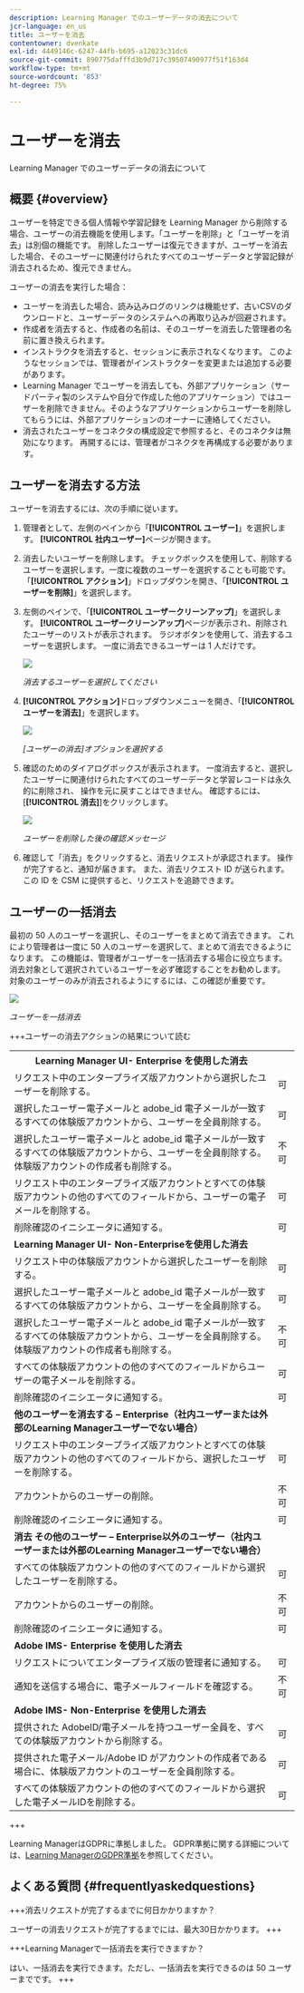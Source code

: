 ```yaml
---
description: Learning Manager でのユーザーデータの消去について
jcr-language: en_us
title: ユーザーを消去
contentowner: dvenkate
exl-id: 4449146c-6247-44fb-b695-a12023c31dc6
source-git-commit: 890775dafffd3b9d717c39507490977f51f163d4
workflow-type: tm+mt
source-wordcount: '853'
ht-degree: 75%

---
```


# ユーザーを消去

Learning Manager でのユーザーデータの消去について

## 概要 {#overview}

ユーザーを特定できる個人情報や学習記録を Learning Manager から削除する場合、ユーザーの消去機能を使用します。「ユーザーを削除」と「ユーザーを消去」は別個の機能です。 削除したユーザーは復元できますが、ユーザーを消去した場合、そのユーザーに関連付けられたすべてのユーザーデータと学習記録が消去されるため、復元できません。

ユーザーの消去を実行した場合：

* ユーザーを消去した場合、読み込みログのリンクは機能せず、古いCSVのダウンロードと、ユーザーデータのシステムへの再取り込みが回避されます。
* 作成者を消去すると、作成者の名前は、そのユーザーを消去した管理者の名前に置き換えられます。
* インストラクタを消去すると、セッションに表示されなくなります。 このようなセッションでは、管理者がインストラクターを変更または追加する必要があります。
* Learning Manager でユーザーを消去しても、外部アプリケーション（サードパーティ製のシステムや自分で作成した他のアプリケーション）ではユーザーを削除できません。そのようなアプリケーションからユーザーを削除してもらうには、外部アプリケーションのオーナーに連絡してください。
* 消去されたユーザーをコネクタの構成設定で参照すると、そのコネクタは無効になります。 再開するには、管理者がコネクタを再構成する必要があります。

<!---### Manage users

In this training, you will learn how to assign and remove roles, send a welcome email, and delete and purge users. 

[![button](assets/launch-training-button.png)](https://learningmanager.adobe.com/app/learner?accountId=98632&sdid=4X3B8VJ2&mv=display&mv2=display#/course/7555586)

If you're unable to launch the training, write to <almacademy@adobe.com>.-->

## ユーザーを消去する方法

ユーザーを消去するには、次の手順に従います。

1. 管理者として、左側のペインから「**[!UICONTROL ユーザー]**」を選択します。 **[!UICONTROL 社内ユーザー]**&#x200B;ページが開きます。
1. 消去したいユーザーを削除します。 チェックボックスを使用して、削除するユーザーを選択します。一度に複数のユーザーを選択することも可能です。 「**[!UICONTROL アクション]**」ドロップダウンを開き、「**[!UICONTROL ユーザーを削除]**」を選択します。
1. 左側のペインで、「**[!UICONTROL ユーザークリーンアップ]**」を選択します。 **[!UICONTROL ユーザークリーンアップ]**&#x200B;ページが表示され、削除されたユーザーのリストが表示されます。 ラジオボタンを使用して、消去するユーザーを選択します。 一度に消去できるユーザーは 1 人だけです。

   ![](assets/purge-1.png)

   *消去するユーザーを選択してください*

1. **[!UICONTROL アクション]**&#x200B;ドロップダウンメニューを開き、「**[!UICONTROL ユーザーを消去]**」を選択します。

   ![](assets/purge-2.png)

   *[ユーザーの消去]オプションを選択する*

1. 確認のためのダイアログボックスが表示されます。 一度消去すると、選択したユーザーに関連付けられたすべてのユーザーデータと学習レコードは永久的に削除され、 操作を元に戻すことはできません。 確認するには、[**[!UICONTROL 消去]**]をクリックします。

   ![](assets/purge-3.png)

   *ユーザーを削除した後の確認メッセージ*

1. 確認して「消去」をクリックすると、消去リクエストが承認されます。 操作が完了すると、通知が届きます。 また、消去リクエスト ID が送られます。 この ID を CSM に提供すると、リクエストを追跡できます。

## ユーザーの一括消去

最初の 50 人のユーザーを選択し、そのユーザーをまとめて消去できます。 これにより管理者は一度に 50 人のユーザーを選択して、まとめて消去できるようになります。 この機能は、管理者がユーザーを一括消去する場合に役立ちます。 消去対象として選択されているユーザーを必ず確認することをお勧めします。 対象のユーザーのみが消去されるようにするには、この確認が重要です。

![](assets/bulk-purge-users.png)

*ユーザーを一括消去*

+++ユーザーの消去アクションの結果について読む

<table>
 <tbody>
  <tr>
   <th><strong>Learning Manager UI- Enterprise を使用した消去</strong></th>
   <th> </th>
  </tr>
  <tr>
   <td>リクエスト中のエンタープライズ版アカウントから選択したユーザーを削除する。<br></td>
   <td>可</td>
  </tr>
  <tr>
   <td>選択したユーザー電子メールと adobe_id 電子メールが一致するすべての体験版アカウントから、ユーザーを全員削除する。</td>
   <td>可</td>
  </tr>
  <tr>
   <td>選択したユーザー電子メールと adobe_id 電子メールが一致するすべての体験版アカウントから、ユーザーを全員削除する。体験版アカウントの作成者も削除する。</td>
   <td>不可</td>
  </tr>
  <tr>
   <td>リクエスト中のエンタープライズ版アカウントとすべての体験版アカウントの他のすべてのフィールドから、ユーザーの電子メールを削除する。</td>
   <td>可</td>
  </tr>
  <tr>
   <td>削除確認のイニシエータに通知する。</td>
   <td>可</td>
  </tr>
  <tr>
   <td><strong>Learning Manager UI- Non-Enterpriseを使用した消去</strong></td>
   <td> </td>
  </tr>
  <tr>
   <td>リクエスト中の体験版アカウントから選択したユーザーを削除する。</td>
   <td>可</td>
  </tr>
  <tr>
   <td>選択したユーザー電子メールと adobe_id 電子メールが一致するすべての体験版アカウントから、ユーザーを全員削除する。</td>
   <td>可</td>
  </tr>
  <tr>
   <td>選択したユーザー電子メールと adobe_id 電子メールが一致するすべての体験版アカウントから、ユーザーを全員削除する。体験版アカウントの作成者も削除する。</td>
   <td>不可</td>
  </tr>
  <tr>
   <td>すべての体験版アカウントの他のすべてのフィールドからユーザーの電子メールを削除する。</td>
   <td>可</td>
  </tr>
  <tr>
   <td>削除確認のイニシエータに通知する。</td>
   <td>可</td>
  </tr>
  <tr>
   <td><strong>他のユーザーを消去する – Enterprise（社内ユーザーまたは外部のLearning Managerユーザーでない場合）</strong></td>
   <td> </td>
  </tr>
  <tr>
   <td>リクエスト中のエンタープライズ版アカウントとすべての体験版アカウントの他のすべてのフィールドから、選択したユーザーを削除する。</td>
   <td>可</td>
  </tr>
  <tr>
   <td>アカウントからのユーザーの削除。</td>
   <td>不可</td>
  </tr>
  <tr>
   <td>削除確認のイニシエータに通知する。 </td>
   <td>可</td>
  </tr>
  <tr>
   <td><strong>消去</strong> <strong>その他のユーザー – Enterprise以外のユーザー（社内ユーザーまたは外部のLearning Managerユーザーでない場合）</strong></td>
   <td> </td>
  </tr>
  <tr>
   <td>すべての体験版アカウントの他のすべてのフィールドから選択したユーザーを削除する。</td>
   <td>可</td>
  </tr>
  <tr>
   <td>アカウントからのユーザーの削除。</td>
   <td>不可</td>
  </tr>
  <tr>
   <td>削除確認のイニシエータに通知する。</td>
   <td>可</td>
  </tr>
  <tr>
   <td><strong>Adobe IMS- Enterprise を使用した消去</strong></td>
   <td> </td>
  </tr>
  <tr>
   <td>リクエストについてエンタープライズ版の管理者に通知する。</td>
   <td>可</td>
  </tr>
  <tr>
   <td>通知を送信する場合に、電子メールフィールドを確認する。</td>
   <td>不可</td>
  </tr>
  <tr>
   <td><strong>Adobe IMS- Non-Enterprise を使用した消去</strong></td>
   <td> </td>
  </tr>
  <tr>
   <td>提供された AdobeID/電子メールを持つユーザー全員を、すべての体験版アカウントから削除する。</td>
   <td>可</td>
  </tr>
  <tr>
   <td>提供された電子メール/Adobe ID がアカウントの作成者である場合に、体験版アカウントのユーザーを全員削除する。</td>
   <td>可</td>
  </tr>
  <tr>
   <td>すべての体験版アカウントの他のすべてのフィールドから選択した電子メールIDを削除する。</td>
   <td>可</td>
  </tr>
 </tbody>
</table>

+++

Learning ManagerはGDPRに準拠しました。 GDPR準拠に関する詳細については、[Learning ManagerのGDPR準拠](../../kb/prime-gdpr.md)を参照してください。

## よくある質問 {#frequentlyaskedquestions}

+++消去リクエストが完了するまでに何日かかりますか？

ユーザーの消去リクエストが完了するまでには、最大30日かかります。
+++

+++Learning Managerで一括消去を実行できますか？

はい、一括消去を実行できます。ただし、一括消去を実行できるのは 50 ユーザーまでです。
+++
